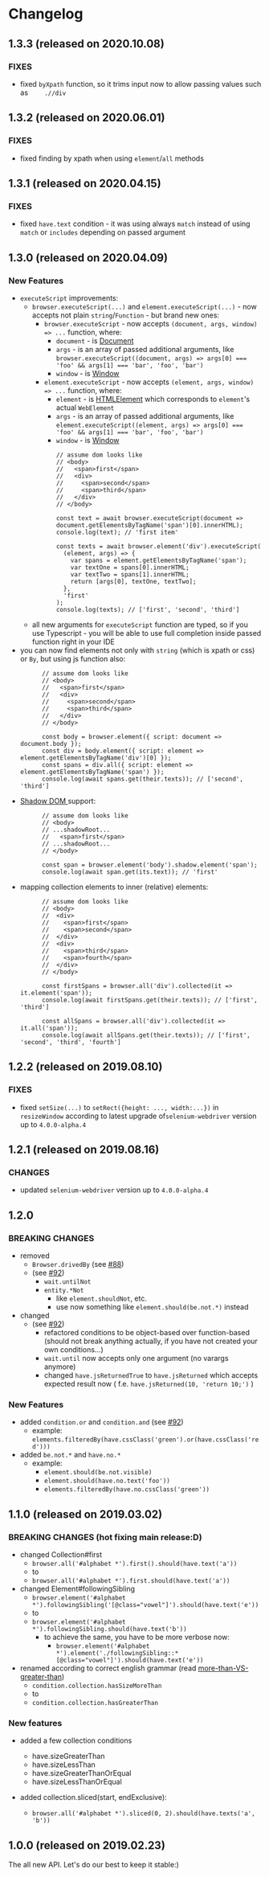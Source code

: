 # Changelog

## 1.3.3 (released on 2020.10.08)

### FIXES
  * fixed `byXpath` function, so it trims input now to allow passing values such as `     .//div     `

## 1.3.2 (released on 2020.06.01)

### FIXES
  * fixed finding by xpath when using `element`/`all` methods

## 1.3.1 (released on 2020.04.15)

### FIXES
  * fixed `have.text` condition - it was using always `match` instead of using `match` or `includes` depending on passed argument

## 1.3.0 (released on 2020.04.09)

### New Features

  * `executeScript` improvements:
    * `browser.executeScript(...)` and `element.executeScript(...)` - now accepts not plain `string`/`Function` - but brand new ones:
      * `browser.executeScript` - now accepts `(document, args, window) => ...` function, where:
        * `document` - is [Document](https://developer.mozilla.org/en-US/docs/Web/API/Document)
        * `args` - is an array of passed additional arguments, like `browser.executeScript((document, args) => args[0] === 'foo' && args[1] === 'bar', 'foo', 'bar')`
        * `window` - is [Window](https://developer.mozilla.org/en-US/docs/Web/API/Window)
      * `element.executeScript` - now accepts `(element, args, window) => ...` function, where:
        * `element` - is [HTMLElement](https://developer.mozilla.org/en-US/docs/Web/API/HTMLElement) which corresponds to `element`'s actual `WebElement`
        * `args` - is an array of passed additional arguments, like `element.executeScript((element, args) => args[0] === 'foo' && args[1] === 'bar', 'foo', 'bar')`
        * `window` - is [Window](https://developer.mozilla.org/en-US/docs/Web/API/Window)
            ```
            // assume dom looks like
            // <body>
            //   <span>first</span>
            //   <div>
            //     <span>second</span>
            //     <span>third</span>
            //   </div>
            // </body>

            const text = await browser.executeScript(document => document.getElementsByTagName('span')[0].innerHTML);
            console.log(text); // 'first item'

            const texts = await browser.element('div').executeScript(
              (element, args) => {
                var spans = element.getElementsByTagName('span');
                var textOne = spans[0].innerHTML;
                var textTwo = spans[1].innerHTML;
                return [args[0], textOne, textTwo];
              },
              'first'
            );
            console.log(texts); // ['first', 'second', 'third']
            ```
    * all new arguments for `executeScript` function are typed, so if you use Typescript - you will be able to use full completion inside passed function right in your IDE
  * you can now find elements not only with `string` (which is xpath or css) or `By`, but using js function also:
      ```
            // assume dom looks like
            // <body>
            //   <span>first</span>
            //   <div>
            //     <span>second</span>
            //     <span>third</span>
            //   </div>
            // </body>

            const body = browser.element({ script: document => document.body });
            const div = body.element({ script: element => element.getElementsByTagName('div')[0] });
            const spans = div.all({ script: element => element.getElementsByTagName('span') });
            console.log(await spans.get(their.texts)); // ['second', 'third']
      ```
  * [ Shadow DOM ]( https://developer.mozilla.org/en-US/docs/Web/Web_Components/Using_shadow_DOM ) support:
      ```
            // assume dom looks like
            // <body>
            // ...shadowRoot...
            //   <span>first</span>
            // ...shadowRoot...
            // </body>

            const span = browser.element('body').shadow.element('span');
            console.log(await span.get(its.text)); // 'first'
      ```
  * mapping collection elements to inner (relative) elements:
      ```
            // assume dom looks like
            // <body>
            //  <div>
            //    <span>first</span>
            //    <span>second</span>
            //  </div>
            //  <div>
            //    <span>third</span>
            //    <span>fourth</span>
            //  </div>
            // </body>

            const firstSpans = browser.all('div').collected(it => it.element('span'));
            console.log(await firstSpans.get(their.texts)); // ['first', 'third']

            const allSpans = browser.all('div').collected(it => it.all('span'));
            console.log(await allSpans.get(their.texts)); // ['first', 'second', 'third', 'fourth']
      ```

## 1.2.2 (released on 2019.08.10)

### FIXES
  * fixed `setSize(...)` to `setRect({height: ..., width:...})` in `resizeWindow` according to latest upgrade of`selenium-webdriver` version up to `4.0.0-alpha.4`

## 1.2.1 (released on 2019.08.16)

### CHANGES
  * updated `selenium-webdriver` version up to `4.0.0-alpha.4`

## 1.2.0

### BREAKING CHANGES
  * removed
    * `Browser.drivedBy` (see [#88](https://github.com/KnowledgeExpert/selenidejs/issues/88))
    * (see [#92](https://github.com/KnowledgeExpert/selenidejs/issues/92))
      * `wait.untilNot`
      * `entity.*Not`
        * like `element.shouldNot`, etc.
        * use now something like `element.should(be.not.*)` instead
  * changed
    * (see [#92](https://github.com/KnowledgeExpert/selenidejs/issues/92))
      * refactored conditions to be object-based over function-based (should not break anything actually, if you have not created your own conditions...)
      * `wait.until` now accepts only one argument (no varargs anymore)
      * changed `have.jsReturnedTrue` to `have.jsReturned` which accepts expected result now ( f.e. `have.jsReturned(10, 'return 10;')` )

### New Features

  * added `condition.or` and `condition.and` (see [#92](https://github.com/KnowledgeExpert/selenidejs/issues/92))
    * example: `elements.filteredBy(have.cssClass('green').or(have.cssClass('red')))`
  * added `be.not.*` and `have.no.*`
    * example:
      * `element.should(be.not.visible)`
      * `element.should(have.no.text('foo'))`
      * `elements.filteredBy(have.no.cssClass('green'))`

## 1.1.0 (released on 2019.03.02)

### BREAKING CHANGES (hot fixing main release:D)
  * changed Collection#first
    * `browser.all('#alphabet *').first().should(have.text('a'))`
    * to
    * `browser.all('#alphabet *').first.should(have.text('a'))`
  * changed Element#followingSibling
    * `browser.element('#alphabet *').followingSibling('[@class="vowel"]').should(have.text('e'))`
    * to
    * `browser.element('#alphabet *').followingSibling.should(have.text('b'))`
      * to achieve the same, you have to be more verbose now:
        * `browser.element('#alphabet *').element('./followingSibling::*[@class="vowel"]').should(have.text('e'))`
  * renamed according to correct english grammar (read [more-than-VS-greater-than](http://www.gmatpill.com/more-than-vs-greater-than-vs-less-than-fewer-than/))
    * `condition.collection.hasSizeMoreThan`
    * to
    * `condition.collection.hasGreaterThan`

### New features

* added a few collection conditions
  * have.sizeGreaterThan
  * have.sizeLessThan
  * have.sizeGreaterThanOrEqual
  * have.sizeLessThanOrEqual

* added collection.sliced(start, endExclusive):
  * `browser.all('#alphabet *').sliced(0, 2).should(have.texts('a', 'b'))`

## 1.0.0 (released on 2019.02.23)

The all new API. Let's do our best to keep it stable:)

